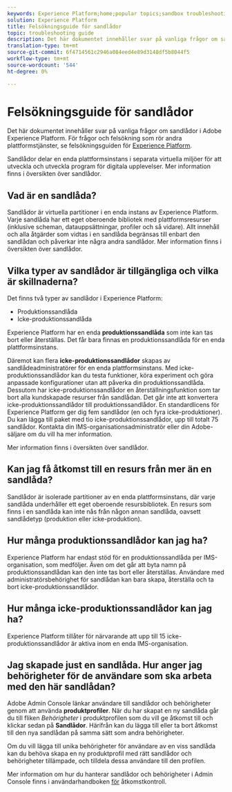 ```yaml
---
keywords: Experience Platform;home;popular topics;sandbox troubleshooting
solution: Experience Platform
title: Felsökningsguide för sandlådor
topic: troubleshooting guide
description: Det här dokumentet innehåller svar på vanliga frågor om sandlådor i Adobe Experience Platform.
translation-type: tm+mt
source-git-commit: 6f4714561c2946a084eed4e89d3148df5b8044f5
workflow-type: tm+mt
source-wordcount: '544'
ht-degree: 0%

---
```



# Felsökningsguide för sandlådor

Det här dokumentet innehåller svar på vanliga frågor om sandlådor i Adobe Experience Platform. För frågor och felsökning som rör andra plattformstjänster, se felsökningsguiden för [Experience Platform](../landing/troubleshooting.md).

Sandlådor delar en enda plattformsinstans i separata virtuella miljöer för att utveckla och utveckla program för digitala upplevelser. Mer information finns i översikten över [](home.md) sandlådor.

## Vad är en sandlåda?

Sandlådor är virtuella partitioner i en enda instans av Experience Platform. Varje sandlåda har ett eget oberoende bibliotek med plattformsresurser (inklusive scheman, datauppsättningar, profiler och så vidare). Allt innehåll och alla åtgärder som vidtas i en sandlåda begränsas till enbart den sandlådan och påverkar inte några andra sandlådor. Mer information finns i översikten över [](home.md) sandlådor.

## Vilka typer av sandlådor är tillgängliga och vilka är skillnaderna?

Det finns två typer av sandlådor i Experience Platform:

* Produktionssandlåda
* Icke-produktionssandlåda

Experience Platform har en enda **produktionssandlåda** som inte kan tas bort eller återställas. Det får bara finnas en produktionssandlåda för en enda plattformsinstans.

Däremot kan flera **icke-produktionssandlådor** skapas av sandlådeadministratörer för en enda plattformsinstans. Med icke-produktionssandlådor kan du testa funktioner, köra experiment och göra anpassade konfigurationer utan att påverka din produktionssandlåda. Dessutom har icke-produktionssandlådor en återställningsfunktion som tar bort alla kundskapade resurser från sandlådan. Det går inte att konvertera icke-produktionssandlådor till produktionssandlådor. En standardlicens för Experience Platform ger dig fem sandlådor (en och fyra icke-produktioner). Du kan lägga till paket med tio icke-produktionssandlådor, upp till totalt 75 sandlådor. Kontakta din IMS-organisationsadministratör eller din Adobe-säljare om du vill ha mer information.

Mer information finns i översikten över [](./home.md) sandlådor.

## Kan jag få åtkomst till en resurs från mer än en sandlåda?

Sandlådor är isolerade partitioner av en enda plattformsinstans, där varje sandlåda underhåller ett eget oberoende resursbibliotek. En resurs som finns i en sandlåda kan inte nås från någon annan sandlåda, oavsett sandlådetyp (produktion eller icke-produktion).

## Hur många produktionssandlådor kan jag ha?

Experience Platform har endast stöd för en produktionssandlåda per IMS-organisation, som medföljer. Även om det går att byta namn på produktionssandlådan kan den inte tas bort eller återställas. Användare med administratörsbehörighet för sandlådan kan bara skapa, återställa och ta bort icke-produktionssandlådor.

## Hur många icke-produktionssandlådor kan jag ha?

Experience Platform tillåter för närvarande att upp till 15 icke-produktionssandlådor är aktiva inom en enda IMS-organisation.

## Jag skapade just en sandlåda. Hur anger jag behörigheter för de användare som ska arbeta med den här sandlådan?

Adobe Admin Console länkar användare till sandlådor och behörigheter genom att använda **produktprofiler**. När du har skapat en ny sandlåda går du till fliken _Behörigheter_ i produktprofilen som du vill ge åtkomst till och klickar sedan på **Sandlådor**. Härifrån kan du lägga till eller ta bort åtkomst till den nya sandlådan på samma sätt som andra behörigheter.

Om du vill lägga till unika behörigheter för användare av en viss sandlåda kan du behöva skapa en ny produktprofil med rätt sandlådor och behörigheter tillämpade, och tilldela dessa användare till den profilen.

Mer information om hur du hanterar sandlådor och behörigheter i Admin Console finns i användarhandboken [för](../access-control/ui/overview.md) åtkomstkontroll.